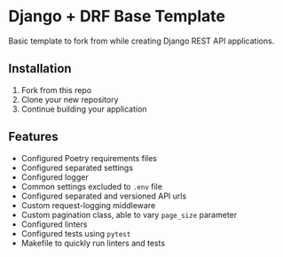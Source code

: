 # Django + DRF Base Template

Basic template to fork from while creating Django REST API applications.


## Installation

1. Fork from this repo
2. Clone your new repository
3. Continue building your application

## Features

- Configured Poetry requirements files
- Configured separated settings
- Configured logger
- Common settings excluded to `.env` file
- Configured separated and versioned API urls
- Custom request-logging middleware
- Custom pagination class, able to vary `page_size` parameter
- Configured linters
- Configured tests using `pytest`
- Makefile to quickly run linters and tests
